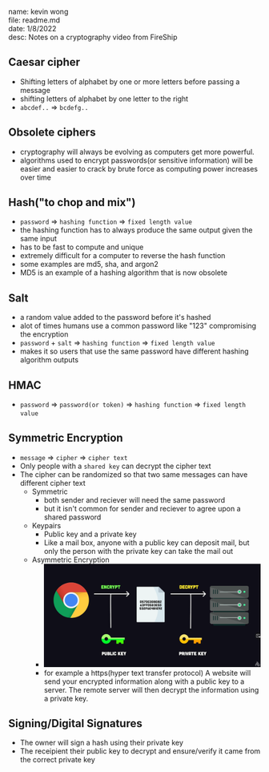 name: kevin wong\
file: readme.md\
date: 1/8/2022\
desc: Notes on a cryptography video from FireShip

## Caesar cipher
* Shifting letters of alphabet by one or more letters before passing a message 
* shifting letters of alphabet by one letter to the right
* ```abcdef..``` => ```bcdefg..```

## Obsolete ciphers
* cryptography will always be evolving as computers get more powerful.
* algorithms used to encrypt passwords(or sensitive information) will be easier and easier to crack by brute force as computing power increases over time

## Hash("to chop and mix")
* ```password``` => ```hashing function``` => ```fixed length value```
* the hashing function has to always produce the same output given the same input
* has to be fast to compute and unique
* extremely difficult for a computer to reverse the hash function
* some examples are md5, sha, and argon2
* MD5 is an example of a hashing algorithm that is now obsolete

## Salt
* a random value added to the password before it's hashed
* alot of times humans use a common password like "123" compromising the encryption
* ```password``` + ```salt``` => ```hashing function``` => ```fixed length value```
* makes it so users that use the same password have different hashing algorithm outputs

## HMAC
* ```password``` => ```password(or token)``` => ```hashing function``` => ```fixed length value```

## Symmetric Encryption
* ```message``` => ```cipher``` => ```cipher text```
* Only people with a ```shared key``` can decrypt the cipher text
* The cipher can be randomized so that two same messages can have different cipher text
   * Symmetric
      * both sender and reciever will need the same password
      * but it isn't common for sender and reciever to agree upon a shared password
   * Keypairs
      * Public key and a private key
      * Like a mail box, anyone with a public key can deposit mail, but only the person with the private key can take the mail out
   * Asymmetric Encryption
      * ![diagram](pubPrivateKey.PNG)
      * for example a https(hyper text transfer protocol) A website will send your encrypted information along with a public key to a server. The remote server will then decrypt the information using a private key.

## Signing/Digital Signatures
* The owner will sign a hash using their private key
* The receipient their public key to decrypt and ensure/verify it came from the correct private key
